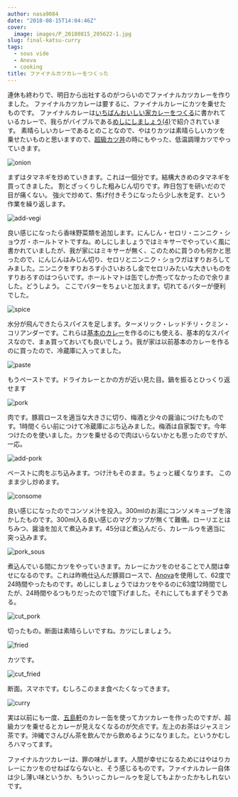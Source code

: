 ```yaml
---
author: nasa9084
date: "2018-08-15T14:04:46Z"
cover:
  image: images/P_20180815_205622-1.jpg
slug: final-katsu-curry
tags:
  - sous vide
  - Anova
  - cooking
title: ファイナルカツカレーをつくった
---
```



連休も終わりで、明日から出社するのがつらいのでファイナルカツカレーを作りました。
ファイナルカツカレーは要するに、ファイナルカレーにカツを乗せたものです。
ファイナルカレーは[いちばんおいしい家カレーをつくる](https://amzn.to/2BdlmG1)に書かれているカレーで、我らがバイブルである[めしにしましょう(4)](https://amzn.to/2BcQ3en)で紹介されています。
素晴らしいカレーであるとのことなので、やはりカツは素晴らしいカツを乗せたいものと思いますので、[超級カツ丼](/super-katsudoon/)の時にもやった、低温調理カツでやっていきます。

![onion](images/P_20180815_191603.jpg)

まずはタマネギを炒めていきます。これは一個分です。結構大きめのタマネギを買ってきました。
割とざっくりした粗みじん切りです。昨日包丁を研いだので目が痛くない。
強火で炒めて、焦げ付きそうになったら少し水を足す、という作業を繰り返します。

![add-vegi](images/P_20180815_193217.jpg)

良い感じになったら香味野菜類を追加します。にんじん・セロリ・ニンニク・ショウガ・ホールトマトですね。めしにしましょうではミキサーでやっていく風に書かれていましたが、我が家にはミキサーが無く、このために買うのも何かと思ったので、にんじんはみじん切り、セロリとニンニク・ショウガはすりおろしてみました。ニンニクをすりおろす小さいおろし金でセロリみたいな大きいものをすりおろすのはつらいです。ホールトマトは缶でしか売ってなかったので余りました。どうしよう。
ここでバターをちょいと加えます。切れてるバターが便利でした。

![spice](images/P_20180815_193459.jpg)

水分が飛んできたらスパイスを足します。ターメリック・レッドチリ・クミン・コリアンダーです。これらは[基本のカレー](https://getnews.jp/archives/1781558)を作るのにも使える、基本的なスパイスなので、まぁ買っておいても良いでしょう。我が家は以前基本のカレーを作るのに買ったので、冷蔵庫に入ってました。

![paste](images/P_20180815_193604.jpg)

もうペーストです。ドライカレーとかの方が近い見た目。鍋を振るとひっくり返せます

![pork](images/P_20180815_193707.jpg)

肉です。豚肩ロースを適当な大きさに切り、梅酒と少々の醤油につけたものです。1時間くらい前につけて冷蔵庫にぶち込みました。梅酒は自家製です。今年つけたのを使いました。カツを乗せるので肉はいらないかとも思ったのですが、一応。

![add-pork](images/P_20180815_193819.jpg)

ペーストに肉をぶち込みます。つけ汁もそのまま。ちょっと緩くなります。
このまま少し炒めます。

![consome](images/P_20180815_194220.jpg)

良い感じになったのでコンソメ汁を投入。300mlのお湯にコンソメキューブを溶かしたものです。300ml入る良い感じのマグカップが無くて難儀。ローリエとはちみつ、醤油を加えて煮込みます。45分ほど煮込んだら、カレールゥを適当に突っ込みます。

![pork_sous](images/P_20180815_203038.jpg)

煮込んでいる間にカツをやっていきます。カレーにカツをのせることで人間は幸せになるのです。これは昨晩仕込んだ豚肩ロースで、[Anova](https://anovaculinary.com/)を使用して、62度で24時間やったものです。めしにしましょうではカツをやるのに63度12時間でしたが、24時間やるつもりだったので1度下げました。それにしてもまずそうである。

![cut_pork](images/P_20180815_203129.jpg)

切ったもの。断面は素晴らしいですね。カツにしましょう。

![fried](images/P_20180815_204726.jpg)

カツです。

![cut_fried](images/P_20180815_204804.jpg)

断面。スマホです。むしろこのまま食べたくなってきます。

![curry](images/P_20180815_205622.jpg)

実は以前にも一度、[五島軒](http://www.gotoken.hakodate.jp/)のカレー缶を使ってカツカレーを作ったのですが、超級カツを乗せるとカレーが見えなくなるのが欠点です。左上のお茶はジャスミン茶です。沖縄でさんぴん茶を飲んでから飲めるようになりました。というかむしろハマってます。

ファイナルカツカレーは、罪の味がします。人間が幸せになるためにはやはりカレーにカツをのせねばならないと、そう感じるものです。ファイナルカレー自体は少し薄い味というか、もういっこカレールゥを足してもよかったかもしれないです。

